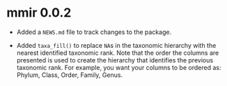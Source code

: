 # mmir 0.0.2

* Added a `NEWS.md` file to track changes to the package.

* Added `taxa_fill()` to replace `NA`s in the taxonomic hierarchy with the nearest identified taxonomic rank. Note that the order the columns are presented is used to create the hierarchy that identifies the previous taxonomic rank. For example, you want your columns to be ordered as: Phylum, Class, Order, Family, Genus.
